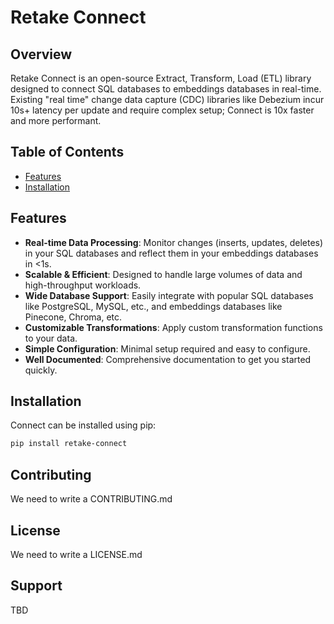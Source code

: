 # Retake Connect

## Overview
Retake Connect is an open-source Extract, Transform, Load (ETL) library designed to connect SQL databases to embeddings databases in real-time. 
Existing "real time" change data capture (CDC) libraries like Debezium incur 10s+ latency per update and require complex setup; Connect is 10x faster and more performant.

## Table of Contents
- [Features](#features)
- [Installation](#installation)

## Features
- **Real-time Data Processing**: Monitor changes (inserts, updates, deletes) in your SQL databases and reflect them in your embeddings databases in <1s.
- **Scalable & Efficient**: Designed to handle large volumes of data and high-throughput workloads.
- **Wide Database Support**: Easily integrate with popular SQL databases like PostgreSQL, MySQL, etc., and embeddings databases like Pinecone, Chroma, etc.
- **Customizable Transformations**: Apply custom transformation functions to your data.
- **Simple Configuration**: Minimal setup required and easy to configure.
- **Well Documented**: Comprehensive documentation to get you started quickly.

## Installation
Connect can be installed using pip:

```sh
pip install retake-connect
```

## Contributing
We need to write a CONTRIBUTING.md

## License
We need to write a LICENSE.md

## Support
TBD